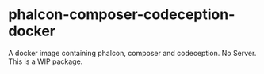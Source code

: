 # phalcon-composer-codeception-docker
A docker image containing phalcon, composer and codeception. No Server.
This is a WIP package.

